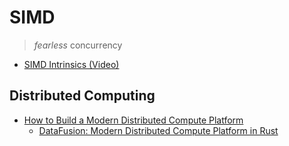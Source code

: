 # SIMD
> *fearless* concurrency

* [SIMD Intrinsics (Video)](https://www.youtube.com/watch?v=4Gs_CA_vm3o&app=desktop)

## Distributed Computing
* [How to Build a Modern Distributed Compute Platform](https://andygrove.io/how_to_build_a_modern_distributed_compute_platform/)
    * [DataFusion: Modern Distributed Compute Platform in Rust](https://github.com/andygrove/datafusion)